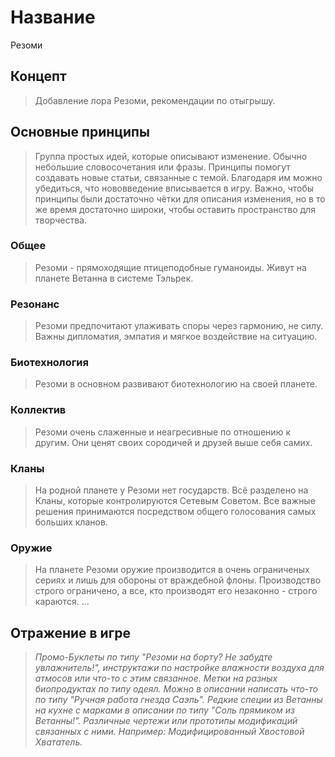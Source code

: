# Название
Резоми

## Концепт
> Добавление лора Резоми, рекомендации по отыгрышу.
## Основные принципы
> Группа простых идей, которые описывают изменение. Обычно небольшие словосочетания или фразы.
> Принципы помогут создавать новые статьи, связанные с темой. Благодаря им можно убедиться, что нововведение вписывается в игру.
> Важно, чтобы принципы были достаточно чётки для описания изменения, но в то же время достаточно широки, чтобы оставить пространство для творчества.
### Общее
> Резоми - прямоходящие птицеподобные гуманоиды. Живут на планете Ветанна в системе Тэльрек.
### Резонанс 
> Резоми предпочитают улаживать споры через гармонию, не силу. Важны дипломатия, эмпатия и мягкое воздействие на ситуацию.
### Биотехнология
> Резоми в основном развивают биотехнологию на своей планете.
### Коллектив
> Резоми очень слаженные и неагресивные по отношению к другим. Они ценят своих сородичей и друзей выше себя самих.
### Кланы
> На родной планете у Резоми нет государств. Всё разделено на Кланы, которые контролируются Сетевым Советом. Все важные решения принимаются посредством общего голосования самых больших кланов.
### Оружие
> На планете Резоми оружие производится в очень ограниченых сериях и лишь для обороны от враждебной флоны. Производство строго ограничено, а все, кто производят его незаконно - строго караются.
...
## Отражение в игре
> *Промо-Буклеты по типу "Резоми на борту? Не забудте увлажнитель!", инструктажи по настройке влажности воздуха для атмосов или что-то с этим связанное.*
> *Метки на разных биопродуктах по типу одеял. Можно в описании написать что-то по типу "Ручная работа гнезда Саэль".*
> *Редкие специи из Ветанны на кухне с марками в описании по типу "Соль прямиком из Ветанны!".*
> *Различные чертежи или прототипы модификаций связанных с ними. Например: Модифицированный Хвостовой Хвататель.*